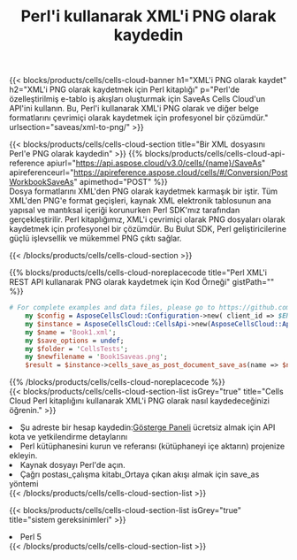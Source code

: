 ﻿---
title:  Perl'i kullanarak XML'i PNG olarak kaydedin
description: XML formatındaki dosyayı PNG formatındaki dosya olarak kaydetmek için Perl için Aspose.Cells Cloud SDK'yı kullanma.
kwords: Excel, Save XML as PNG, REST, Perl
howto: How to save XML as PNG using Aspose.Cells Cloud Perl library.
---
{{< blocks/products/cells/cells-cloud-banner h1="XML\'i PNG olarak kaydet" h2="XML\'i PNG olarak kaydetmek için Perl kitaplığı" p="Perl\'de özelleştirilmiş e-tablo iş akışları oluşturmak için SaveAs Cells Cloud\'un API\'ini kullanın. Bu, Perl\'i kullanarak XML\'i PNG olarak ve diğer belge formatlarını çevrimiçi olarak kaydetmek için profesyonel bir çözümdür." urlsection="saveas/xml-to-png/" >}}

{{< blocks/products/cells/cells-cloud-section title="Bir XML dosyasını Perl\'e PNG olarak kaydedin" >}}
{{% blocks/products/cells/cells-cloud-api-reference apiurl="https://api.aspose.cloud/v3.0/cells/{name}/SaveAs" apireferenceurl="https://apireference.aspose.cloud/cells/#/Conversion/PostWorkbookSaveAs" apimethod="POST" %}}
<br/>
Dosya formatlarını XML'den PNG olarak kaydetmek karmaşık bir iştir. Tüm XML'den PNG'e format geçişleri, kaynak XML elektronik tablosunun ana yapısal ve mantıksal içeriği korunurken Perl SDK'mız tarafından gerçekleştirilir. Perl kitaplığımız, XML'i çevrimiçi olarak PNG dosyaları olarak kaydetmek için profesyonel bir çözümdür. Bu Bulut SDK, Perl geliştiricilerine güçlü işlevsellik ve mükemmel PNG çıktı sağlar.

{{< /blocks/products/cells/cells-cloud-section >}}

{{% blocks/products/cells/cells-cloud-noreplacecode title="Perl XML\'i REST API kullanarak PNG olarak kaydetmek için Kod Örneği" gistPath="" %}}
  
```perl
# For complete examples and data files, please go to https://github.com/aspose-cells-cloud/aspose-cells-cloud-perl/
    my $config = AsposeCellsCloud::Configuration->new( client_id => $ENV{'ProductClientId'}, client_secret => $ENV{'ProductClientSecret'});
    my $instance = AsposeCellsCloud::CellsApi->new(AsposeCellsCloud::ApiClient->new( $config));
    my $name = 'Book1.xml';
    my $save_options = undef;
    my $folder = 'CellsTests';
    my $newfilename = 'Book1Saveas.png';
    $result = $instance->cells_save_as_post_document_save_as(name => $name,save_options => $save_options, newfilename => $newfilename, folder => $folder);
```
  
{{% /blocks/products/cells/cells-cloud-noreplacecode %}}
<br/>
{{< blocks/products/cells/cells-cloud-section-list isGrey="true" title="Cells Cloud Perl kitaplığını kullanarak XML\'i PNG olarak nasıl kaydedeceğinizi öğrenin." >}}
<li> Şu adreste bir hesap kaydedin:<a href="https://dashboard.aspose.cloud/">Gösterge Paneli</a> ücretsiz almak için API kota ve yetkilendirme detaylarını</li>
<li>Perl kütüphanesini kurun ve referansı (kütüphaneyi içe aktarın) projenize ekleyin.</li>
<li>Kaynak dosyayı Perl'de açın.</li>
<li>Çağrı postası_çalışma kitabı_Ortaya çıkan akışı almak için save_as yöntemi</li>
{{< /blocks/products/cells/cells-cloud-section-list >}}

{{< blocks/products/cells/cells-cloud-section-list isGrey="true" title="sistem gereksinimleri" >}}
<li>Perl 5</li>
{{< /blocks/products/cells/cells-cloud-section-list >}}
